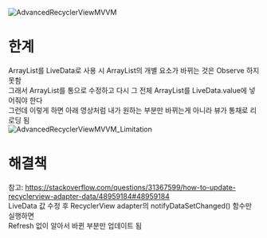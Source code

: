 
![AdvancedRecyclerViewMVVM](https://user-images.githubusercontent.com/29132574/124370221-eab43c00-dcaf-11eb-8b5a-9b47d563a1ae.gif)

# 한계
ArrayList를 LiveData로 사용 시 ArrayList의 개별 요소가 바뀌는 것은 Observe 하지 못함   
그래서 ArrayList를 통으로 수정하고 다시 그 전체 ArrayList를 LiveData.value에 넣어줘야 한다   
그런데 이렇게 하면 아래 영상처럼 내가 원하는 부분만 바뀌는게 아니라 뷰가 통채로 리로딩 됨   
![AdvancedRecyclerViewMVVM_Limitation](https://user-images.githubusercontent.com/29132574/124370340-7d090f80-dcb1-11eb-8e07-772d1533b6f1.gif)      

# 해결책
참고: https://stackoverflow.com/questions/31367599/how-to-update-recyclerview-adapter-data/48959184#48959184   
LiveData 값 수정 후 RecyclerView adapter의 notifyDataSetChanged() 함수만 실행하면      
Refresh 없이 알아서 바뀐 부분만 업데이트 됨




